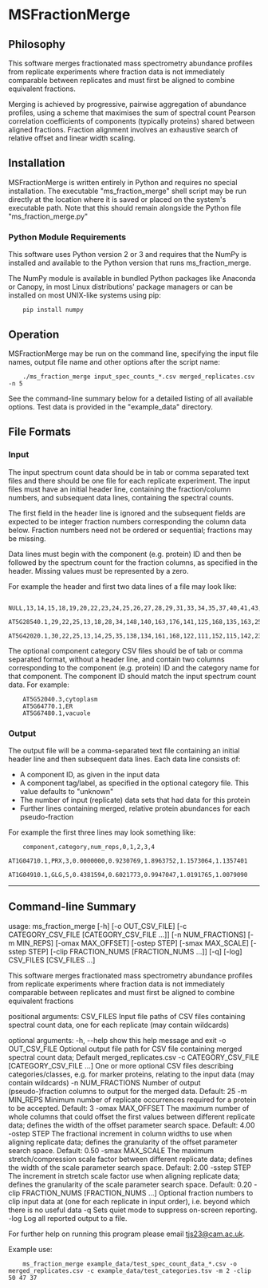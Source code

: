 
# MSFractionMerge

## Philosophy

This software merges fractionated mass spectrometry abundance profiles from
replicate experiments where fraction data is not immediately comparable between
replicates and must first be aligned to combine equivalent fractions.

Merging is achieved by progressive, pairwise aggregation of abundance profiles,
using a scheme that maximises the sum of spectral count Pearson correlation
coefficients of components (typically proteins) shared between aligned
fractions. Fraction alignment involves an exhaustive search of relative offset
and linear width scaling.

## Installation

MSFractionMerge is written entirely in Python and requires no special
installation. The executable "ms_fraction_merge" shell script may be run
directly at the location where it is saved or placed on the system's executable
path. Note that this should remain alongside the Python file
"ms_fraction_merge.py"

### Python Module Requirements

This software uses Python version 2 or 3 and requires that the NumPy is
installed and available to the Python version that runs ms_fraction_merge.

The NumPy module is available in bundled Python packages like Anaconda or
Canopy, in most Linux distributions' package managers or can be installed on
most UNIX-like systems using pip:

        pip install numpy
  
## Operation

MSFractionMerge may be run on the command line, specifying the input file names,
output file name and other options after the script name:

        ./ms_fraction_merge input_spec_counts_*.csv merged_replicates.csv -n 5

See the command-line summary below for a detailed listing of all available options.
Test data is provided in the "example_data" directory.


## File Formats

### Input 

The input spectrum count data should be in tab or comma separated text files and
there should be one file for each replicate experiment. The input files must
have an initial header line, containing the fraction/column numbers, and
subsequent data lines, containing the spectral counts.

The first field in the header line is ignored and the subsequent fields are
expected to be integer fraction numbers corresponding the column data below.
Fraction numbers need not be ordered or sequential; fractions may be missing.

Data lines must begin with the component (e.g. protein) ID and then be followed
by the spectrum count for the fraction columns, as specified in the header.
Missing values must be represented by a zero. 

For example the header and first two data lines of a file may look like:
  
        NULL,13,14,15,18,19,20,22,23,24,25,26,27,28,29,31,33,34,35,37,40,41,43,44,46,49,52,56
        AT5G28540.1,29,22,25,13,18,28,34,148,140,163,176,141,125,168,135,163,258,260,209,483,379,29,0,3,0,0,0
        AT5G42020.1,30,22,25,13,14,25,35,138,134,161,168,122,111,152,115,142,233,231,191,456,353,30,0,0,0,0,0

The optional component category CSV files should be of tab or comma separated
format, without a header line, and contain two columns corresponding to the
component (e.g. protein) ID and the category name for that component. The
component ID should match the input spectrum count data. For example:

        AT5G52040.3,cytoplasm
        AT5G64770.1,ER
        AT5G67480.1,vacuole

### Output

The output file will be a comma-separated text file containing an initial  header
line and then subsequent data lines. Each data line consists of:

 * A component ID, as given in the input data
 * A component tag/label, as specified in the optional category file. This value defaults to "unknown"
 * The number of input (replicate) data sets that had data for this protein
 * Further lines containing merged, relative protein abundances for each pseudo-fraction
 
For example the first three lines may look something like:
 
        component,category,num_reps,0,1,2,3,4
        AT1G04710.1,PRX,3,0.0000000,0.9230769,1.8963752,1.1573064,1.1357401
        AT1G04910.1,GLG,5,0.4381594,0.6021773,0.9947047,1.0191765,1.0079090


---

## Command-line Summary

usage: ms_fraction_merge [-h] [-o OUT_CSV_FILE]
                         [-c CATEGORY_CSV_FILE [CATEGORY_CSV_FILE ...]]
                         [-n NUM_FRACTIONS] [-m MIN_REPS] [-omax MAX_OFFSET]
                         [-ostep STEP] [-smax MAX_SCALE] [-sstep STEP]
                         [-clip FRACTION_NUMS [FRACTION_NUMS ...]] [-q] [-log]
                         CSV_FILES [CSV_FILES ...]

This software merges fractionated mass spectrometry abundance profiles from
replicate experiments where fraction data is not immediately comparable
between replicates and must first be aligned to combine equivalent fractions

positional arguments:
  CSV_FILES             Input file paths of CSV files containing spectral
                        count data, one for each replicate (may contain
                        wildcards)

optional arguments:
  -h, --help            show this help message and exit
  -o OUT_CSV_FILE       Optional output file path for CSV file containing
                        merged spectral count data; Default
                        merged_replicates.csv
  -c CATEGORY_CSV_FILE [CATEGORY_CSV_FILE ...]
                        One or more optional CSV files describing
                        categories/classes, e.g. for marker proteins, relating
                        to the input data (may contain wildcards)
  -n NUM_FRACTIONS      Number of output (pseudo-)fraction columns to output
                        for the merged data. Default: 25
  -m MIN_REPS           Minimum number of replicate occurrences required for a
                        protein to be accepted. Default: 3
  -omax MAX_OFFSET      The maximum number of whole columns that could offset
                        the first values between different replicate data;
                        defines the width of the offset parameter search
                        space. Default: 4.00
  -ostep STEP           The fractional increment in column widths to use when
                        aligning replicate data; defines the granularity of the
                        offset parameter search space. Default: 0.50
  -smax MAX_SCALE       The maximum stretch/compression scale factor between
                        different replicate data; defines the width of the
                        scale parameter search space. Default: 2.00
  -sstep STEP           The increment in stretch scale factor use when
                        aligning replicate data; defines the granularity of the
                        scale parameter search space. Default: 0.20
  -clip FRACTION_NUMS [FRACTION_NUMS ...]
                        Optional fraction numbers to clip input data at (one
                        for each replicate in input order), i.e. beyond which
                        there is no useful data
  -q                    Sets quiet mode to suppress on-screen reporting.
  -log                  Log all reported output to a file.

For further help on running this program please email tjs23@cam.ac.uk.

Example use:

        ms_fraction_merge example_data/test_spec_count_data_*.csv -o merged_replicates.csv -c example_data/test_categories.tsv -m 2 -clip 50 47 37


